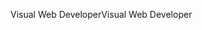 <span data-ttu-id="5c0e3-101">Visual Web Developer</span><span class="sxs-lookup"><span data-stu-id="5c0e3-101">Visual Web Developer</span></span>